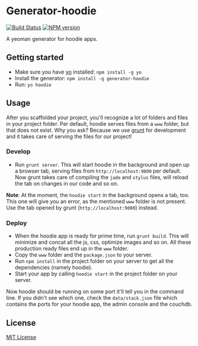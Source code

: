 # Generator-hoodie
[![Build Status](https://secure.travis-ci.org/ro-ka/generator-hoodie.png?branch=master)](https://travis-ci.org/ro-ka/generator-hoodie)
[![NPM version](https://badge.fury.io/js/generator-hoodie.png)](http://badge.fury.io/js/generator-hoodie)

A yeoman generator for hoodie apps.

## Getting started
- Make sure you have [yo](https://github.com/yeoman/yo) installed:
    `npm install -g yo`
- Install the generator: `npm install -g generator-hoodie`
- Run: `yo hoodie`

## Usage
After you scaffolded your project, you'll recognize a lot of folders and files in your project folder. Per default, hoodie serves files from a `www` folder, but that does not exist. Why you ask? Because we use [grunt](http://gruntjs.com) for development and it takes care of serving the files for our project!

### Develop
- Run `grunt server`. This will start hoodie in the background and open up a browser tab, serving files from `http://localhost:9000` per default. Now grunt takes care of compiling the `jade` and `stylus` files, will reload the tab on changes in our code and so on.

**Note**: At the moment, the `hoodie start` in the background opens a tab, too. This one will give you an error, as the mentioned `www` folder is not present. Use the tab opened by grunt (`http://localhost:9000`) instead.

### Deploy
- When the hoodie app is ready for prime time, run `grunt build`. This will minimize and concat all the js, css, optimize images and so on. All these production ready files end up in the `www` folder.
- Copy the `www` folder and the `package.json` to your server.
- Run `npm install` in the project folder on your server to get all the dependencies (namely hoodie).
- Start your app by calling `hoodie start` in the project folder on your server.

Now hoodie should be running on some port it'll tell you in the command line. If you didn't see which one, check the `data/stack.json` file which contains the ports for your hoodie app, the admin console and the couchdb.

## License
[MIT License](http://en.wikipedia.org/wiki/MIT_License)
